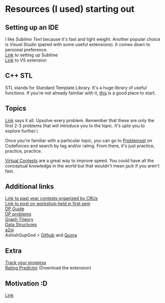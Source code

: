 # Resources (I used) starting out

## Setting up an IDE
I like *Sublime Text* because it's fast and light weight. Another popular choice is *Visual Studio* (paired with some useful extensions). It comes down to personal preference.\
[Link](facebook.com/groups/BPHCCompetitiveCoding/permalink/2365719330329693/) to setting up Sublime\
[Link](facebook.com/groups/BPHCCompetitiveCoding/permalink/2491737024394589/) to VS extension

## C++ STL
STL stands for Standard Template Library. It's a huge library of useful functions. If you're not already familiar with it, [this](hackerrank.com/domains/cpp/stl) is a good place to start.

## Topics
[Link](facebook.com/groups/BPHCCompetitiveCoding/permalink/2368441416724151/) says it all. Upsolve every problem. Remember that these are only the first 2-3 problems that will introduce you to the topic. It's upto you to explore further.\

Once you're familiar with a particular topic, you can go to [Problemset](codeforces.com/problemset) on Codeforces and search by tag and/or rating. From there, it's just practice, practice, practice.

[Virtual Contests](https://codeforces.com/blog/entry/70036) are a great way to improve speed. You could have all the conceptual knowledge in the world but that wouldn't mean jack if you aren't fast.

## Additional links
[Link to past year contests organized by CRUx](codeforces.com/group/mnjOBx357f/contests)\
[Link to post on workshop held in first sem](facebook.com/groups/BPHCCompetitiveCoding/permalink/2470947036473588/)\
[DP Guide](codeforces.com/blog/entry/67679)\
[DP problems](atcoder.jp/contests/dp)\
[Graph Theory](hackerearth.com/practice/algorithms/graphs/graph-representation/tutorial/)\
[Data Structures](hackerearth.com/practice/data-structures/arrays/1-d/tutorial/)\
[a2oj](a2oj.com/)\
AshishGupGod > [Github](github.com/Ashishgup1/Competitive-Coding?files=1) and [Quora](quora.com/What-are-some-C-hacks-for-competitive-programming-except-STL/answer/Ashish-Gupta-211?ch=10&share=79b0de97&srid=ihpN)

## Extra
[Track your progress](cfviz.netlify.com/)\
[Rating Predictor](cf-predictor-frontend.herokuapp.com/) (Download the extension)

## Motivation :D
[Link](github.com/ashishgup/Motivation?files=1)
